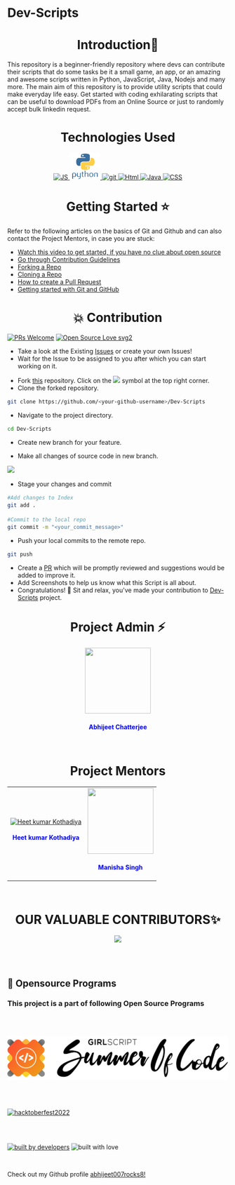 # Dev-Scripts

<center><h1 align="center">Introduction📌</h1></center>

This repository is a beginner-friendly repository where devs can contribute their scripts that do some tasks be it a small game, an app, or an amazing and awesome scripts written in Python, JavaScript, Java, Nodejs and many more. The main aim of this repository is to provide utility scripts that could make everyday life easy. Get started with coding exhilarating scripts that can be useful to download PDFs from an Online Source or just to randomly accept bulk linkedin request.

<center><h1 align="center">Technologies Used</h1></center>
<p align="center"><a href="https://www.javascript.com/" target="_blank"> <img src="https://www.vectorlogo.zone/logos/javascript/javascript-icon.svg" alt="JS" width="40" height="40"/> </a><a href="https://www.w3schools.com/python/" target="_blank"> <img src="https://raw.githubusercontent.com/devicons/devicon/master/icons/python/python-original-wordmark.svg" alt="Python" width="70" height="60"/> </a> <a href="https://git-scm.com/" target="_blank"> <img src="https://www.vectorlogo.zone/logos/git-scm/git-scm-icon.svg" alt="git" width="40" height="40"/></a><a href="https://html.com/" target="_blank"> <img src="https://www.vectorlogo.zone/logos/w3_html5/w3_html5-icon.svg" alt="Html" width="40" height="40"/> </a><a href="https://www.w3schools.com/java/java_intro.asp" target="_blank"> <img src="https://www.vectorlogo.zone/logos/java/java-horizontal.svg" alt="Java" width="70" height="50"/> </a>
<a href="https://www.w3schools.com/css/" target="_blank"> <img src="https://user-images.githubusercontent.com/74819092/124508757-1b9a8b00-ddee-11eb-8151-e8e81f6b1e49.png" alt="CSS" width="70" height="50"/> </a></p>

<center><h1 align="center">Getting Started ⭐ </h1></center>


Refer to the following articles on the basics of Git and Github and can also contact the Project Mentors, in case you are stuck:

- [Watch this video to get started, if you have no clue about open source](https://youtu.be/SL5KKdmvJ1U)
- [Go through Contribution Guidelines](Rules.md)
- [Forking a Repo](https://help.github.com/en/github/getting-started-with-github/fork-a-repo)
- [Cloning a Repo](https://help.github.com/en/desktop/contributing-to-projects/creating-a-pull-request)
- [How to create a Pull Request](https://opensource.com/article/19/7/create-pull-request-github)
- [Getting started with Git and GitHub](https://towardsdatascience.com/getting-started-with-git-and-github-6fcd0f2d4ac6)
<center><h1 align="center">💥 Contribution </h1></center>


[![PRs Welcome](https://img.shields.io/badge/PRs-welcome-brightgreen.svg?style=flat-square)](http://makeapullrequest.com)
[![Open Source Love svg2](https://badges.frapsoft.com/os/v2/open-source.svg?v=103)](https://github.com/ellerbrock/open-source-badges/)

- Take a look at the Existing [Issues](https://github.com/abhijeet007rocks8/Dev-Scripts/issues) or create your own Issues!
- Wait for the Issue to be assigned to you after which you can start working on it.
<!-- - Read the [Code of Conduct](https://github.com/abhijeet007rocks8/Dev-Scripts/blob/main/CODE_OF_CONDUCT.md) -->
- Fork [this](https://github.com/abhijeet007rocks8/Dev-Scripts/) repository.
Click on the <a href="https://github.com/abhijeet007rocks8/Dev-Scripts/"><img src="assets/forkIcon.JPG" width="50"></a> symbol at the top right corner.
- Clone the forked repository.

```bash
git clone https://github.com/<your-github-username>/Dev-Scripts
```
- Navigate to the project directory.

```bash
cd Dev-Scripts
```
<p>
  
* Create new branch for your feature.

* Make all changes of source code in new branch.
  
<img src="https://user-images.githubusercontent.com/74819092/124509254-3faa9c00-ddef-11eb-9fd5-4e2ca9ee64cb.png">
 </p>
 
* Stage your changes and commit

```bash
#Add changes to Index
git add .

#Commit to the local repo
git commit -m "<your_commit_message>"
```
- Push your local commits to the remote repo.

```bash
git push
```
- Create a [PR](https://help.github.com/en/github/collaborating-with-issues-and-pull-requests/creating-a-pull-request)  which will be promptly reviewed and suggestions would be added to improve it.
- Add Screenshots to help us know what this Script is all about.
- Congratulations! 🎉 Sit and relax, you've made your contribution to [Dev-Scripts](https://github.com/abhijeet007rocks8/Dev-Scripts) project.
<!-- - Take a look at Contribution guide for Detail : [Contribution Guide](https://github.com/abhijeet007rocks8/Dev-Scripts/blob/main/CONTRIBUTION.md) -->


<h1 align=center> Project Admin ⚡ </h1>
<p align="center">
  <a href="https://github.com/abhijeet007rocks8"><img src="https://avatars.githubusercontent.com/u/64676594?v=4" width=150px height=150px /></a> 
  <h4 align="center" style="color:blue;">Abhijeet Chatterjee

</h4>
</p>
<br>

<h1 align=center> Project Mentors </h1>

<table align="center">
<tr>
<td align="center"><a href="https://github.com/heet-kumar"><img src="https://avatars.githubusercontent.com/u/78725162?v=4" alt="Heet kumar Kothadiya
" width=150px height=150px /></a></br> <h4 style="color:blue;">Heet kumar Kothadiya</h4>

 <td align="center"><a href="https://github.com/manisha-27"><img src="https://avatars.githubusercontent.com/u/67019423?v=4" width=150px height=150px /></a></br>
<h4 style="color:blue;">Manisha Singh
</h4>
</tr>
</table>
<br>
<h1 align=center> OUR VALUABLE CONTRIBUTORS✨ </h1>
<p align="center">
  
	
<a href="https://github.com/abhijeet007rocks8/Dev-Scripts/graphs/contributors">
  <img src="https://contrib.rocks/image?repo=abhijeet007rocks8/Dev-Scripts"/>
</a>
	
<br><br>
	
## 📌 Opensource Programs

### This project is a part of following Open Source Programs
<br/><br/>

<a href="https://gssoc.girlscript.tech/">
  <img src="https://raw.githubusercontent.com/GirlScriptSummerOfCode/MentorshipProgram/master/GSsoc%20Type%20Logo%20Black.png" alt="GSSoC" />
</a>

<br/><br/>

<a href="https://hacktoberfest.com/" target="_blank">
  <img src="https://hacktoberfest.digitalocean.com/_nuxt/img/logo-hacktoberfest-full.f42e3b1.svg" alt="hacktoberfest2022" />
</a>

<br><br>


<p align = "center">

<a href="https://github.com/abhijeet007rocks8"><img src="http://ForTheBadge.com/images/badges/built-by-developers.svg" alt="built by developers"></a>
![built with love](https://forthebadge.com/images/badges/built-with-love.svg)
</p>

<br>

Check out my Github profile [abhijeet007rocks8!](https://github.com/abhijeet007rocks8)
